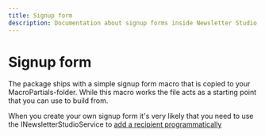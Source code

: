 ```yaml
---
title: Signup form
description: Documentation about signup forms inside Newsletter Studio
---
```

# Signup form
The package ships with a simple signup form macro that is copied to your MacroPartials-folder. While this macro works the file acts as a starting point that you can use to build from.

When you create your own signup form it's very likely that you need to use the INewsletterStudioService to [add a recipient programmatically](../develop/front-end-api.md)
